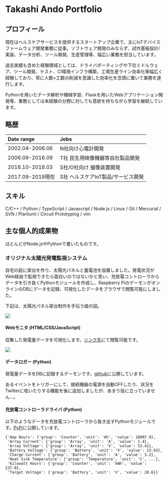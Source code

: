 # Takashi Ando Portfolio

## プロフィール

現在はヘルスケアサービスを提供するスタートアップ企業で、主にIoTデバイスファームウェア開発業務に従事。ソフトウェア開発のみならず、試作基板設計/実装、データ分析、ツール開発、生産管理等、幅広い業務を担当しています。

過去実績も含めた経験領域としては、ドライバポーティングや下位ミドルウェア、ツール開発、テスト、CI環境インフラ構築、工場生産ライン効率化等幅広く経験しており、常に人数×工数の削減を意識した効率化を念頭に置いて業務を遂行します。

Pythonを用いたデータ解析や機械学習、Flaskを用いたWebアプリケーション開発等、業務としては未経験の分野に対しても意欲を持ちながら学習を継続しています。

## 略歴

| Date range | Jobs |
|:----|:----|
| 2002.04-2006.06 | N社向け心電計開発 |
| 2006.09-2016.09 | T社 民生用映像機器等自社製品開発 |
| 2016.10-2018.03 | S社/O社向け 撮像装置開発 |
| 2017.09-2019現在 | S社 ヘルスケアIoT製品/サービス開発 |

## スキル

C/C++ / Python / TypeScript / Javascript / Node.js / Linux / Git / Mercurial / SVN / Plantuml / Circuit Prototyping / vim

## 主な個人的成果物

ほとんどがNode.jsやPythonで書いたものです。

### オリジナル太陽光発電監視システム

自宅の庭に架台を作り、太陽光パネルと蓄電池を設置しました。発電状況がWeb経由で監視できたら面白いのではないかと思い、充放電コントローラからデータを引き抜くPythonモジュールを作成し、Raspberry PiのデーモンがオンラインのDBにデータを記録、可視化したデータをブラウザで閲覧可能にしました。

下記は、太陽光パネル架台制作を手伝う娘の図。

![](https://farm1.staticflickr.com/778/23246846115_6b302c0b24_z_d.jpg)

#### Webモニタ (HTML/CSS/JavaScript)

収集した発電量データを可視化します。[リンク先](https://grid.uribou.tokyo/)にて閲覧可能です。

[![](https://farm5.staticflickr.com/4209/35086175820_e43aa99a9d_z_d.jpg)](https://grid.uribou.tokyo/)

#### データロガー (Python)

発電量データをDBに記録するデーモンです。[github](https://github.com/dodo5522/solar_monitor)に公開しています。

あるイベントをトリガーにして、接続機器の電源を自動OFFしたり、状況をTwitterに呟いたりする機能を後に追加しましたが、あまり役に立っていません…。

#### 充放電コントローラドライバ (Python)

以下のようなデータを充放電コントローラから抜き出すPythonモジュールです。[PyPi](https://pypi.org/project/tsmppt60-driver/)に公開しています。

```
{'Amp Hours': {'group': 'Counter', 'unit': 'Ah', 'value': 18097.9},
 'Array Current': {'group': 'Array', 'unit': 'A', 'value': 1.4},
 'Array Voltage': {'group': 'Array', 'unit': 'V', 'value': 53.41},
 'Battery Voltage': {'group': 'Battery', 'unit': 'V', 'value': 23.93},
 'Charge Current': {'group': 'Battery', 'unit': 'A', 'value': 3.2},
 'Heat Sink Temperature': {'group': 'Temperature', 'unit': 'C', ...},
 'Kilowatt Hours': {'group': 'Counter', 'unit': 'kWh', 'value': 237.0},
 'Target Voltage': {'group': 'Battery', 'unit': 'V', 'value': 28.6}}
```
